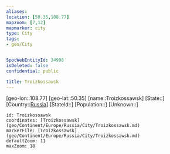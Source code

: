 ```yaml
---
aliases: 
location: [50.35,108.77]
mapzoom: [7,12] 
mapmarker: city 
type: City
tags:
- geo/City


SpocWebEntityId: 34998
isDeleted: false
confidential: public

title: Troizkossawsk
---
```

[geo-lon::108.77]
[geo-lat::50.35]
[name::Troizkossawsk]
[State::]
[Country::[Russia](geo/Continent/Europe/Russia.md)]
[StateId::]
[Population::]
[Unknown::]


```leaflet
id: Troizkossawsk
coordinates: [Troizkossawsk](geo/Continent/Europe/Russia/City/Troizkossawsk.md)
markerFile: [Troizkossawsk](geo/Continent/Europe/Russia/City/Troizkossawsk.md)
defaultZoom: 11 
maxZoom: 18
```


